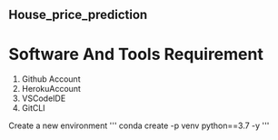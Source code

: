 ## House_price_prediction


# Software And Tools Requirement
1. Github Account
2. HerokuAccount
3. VSCodeIDE
4. GitCLI

Create a new environment
'''
conda create -p venv python==3.7 -y
'''